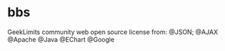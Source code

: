 # bbs
GeekLimits community web
open source license from:
  @JSON;
  @AJAX
  @Apache
  @Java
  @EChart
  @Google
  
